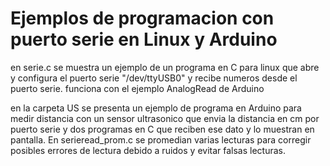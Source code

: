 # Ejemplos de programacion con puerto serie en Linux y Arduino

en serie.c se muestra un ejemplo de un programa en C para linux que abre y configura el puerto serie "/dev/ttyUSB0" y recibe numeros desde el puerto serie. funciona con el ejemplo AnalogRead de Arduino

en la carpeta US se presenta un ejemplo de programa en Arduino para medir distancia con un sensor ultrasonico que envia la distancia en cm por puerto serie y dos programas en C que reciben ese dato y lo muestran en pantalla. En serieread_prom.c se promedian varias lecturas para corregir posibles errores de lectura debido a ruidos y evitar falsas lecturas.